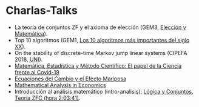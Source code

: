 # Charlas-Talks

- La teoría de conjuntos ZF y el axioma de elección (GEM3, [Elección y Matemática](https://www.facebook.com/notes/347312730052307/)).
- Top 10 algoritmos (GEM1, [Los 10 algoritmos más importantes del siglo XX](https://www.facebook.com/notes/2661583500773852/)).
- On the stability of discrete-time Markov jump linear systems (CIPEFA 2018, [UNI](https://fieecs.uni.edu.pe/cipefa2018/)).
- [Matemática, Estadística y Método Científico: El papel de la Ciencia frente al Covid-19](https://www.facebook.com/integracioneconomicaUNFV/videos/900904473761701/)
- [Ecuaciones del Cambio y el Efecto Mariposa](https://www.facebook.com/watch/live/?v=295653968451863)
- [Mathematical Analysis in Economics](https://www.facebook.com/watch/live/?v=410827906868008)
- Introducción al análisis matemático (intro-analisis): [Lógica y Conjuntos](https://www.facebook.com/grupocentec/videos/368459018093318), [Teoría ZFC (hora 2:03:41)](https://www.facebook.com/grupocentec/videos/3009045599317236).
